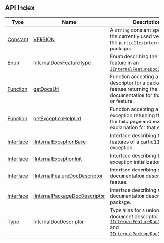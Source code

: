 ## API Index

| Type | Name | Description |
|------|------|-------------|
| [Constant](constant/) | [VERSION](constant/version) | A `string` constant specifying the currently used version of the `partic11e/internal` package. |
| [Enum](enum/) | [InternalDocsFeatureType](enum/InternalDocsFeatureType) | Enum describing the type of feature in an [`IInternalFeatureDocDescriptor`](interface/IInternalFeatureDocDescriptor). |
| [Function](function/) | [getDocsUrl](function/getDocsUrl) | Function accepting a document descriptor for a package or feature returning the URL to the documentation for that package or feature. |
| [Function](function/) | [getExceptionHelpUrl](function/getExceptionHelpUrl) | Function accepting a partic11e exception returning the URL to the help page and exception explaination for that exception. |
| [Interface](interface/) | [IInternalExceptionBase](interface/IInternalExceptionBase) | Interface describing the features of a partic11e exception. |
| [Interface](interface/) | [IInternalExceptionInit](interface/IInternalExceptionInit) | Interface describing the base exception initialization data. |
| [Interface](interface/) | [IInternalFeatureDocDescriptor](interface/IInternalFeatureDocDescriptor) | Interface describing a documentation descriptor for a feature. |
| [Interface](interface/) | [IInternalPackageDocDescriptor](interface/IInternalPackageDocDescriptor) | Interface describing a documentation descriptor for a package. |
| [Type](type/) | [InternalDocDescriptor](type/InternalDocDescriptor) | Type alias for a union of the document descriptor types [`IInternalFeatureDocDescriptor`](interface/IInternalFeatureDocDescriptor) and [`IInternalPackageDocDescriptor`](interface/IInternalPackageDocDescriptor). |
